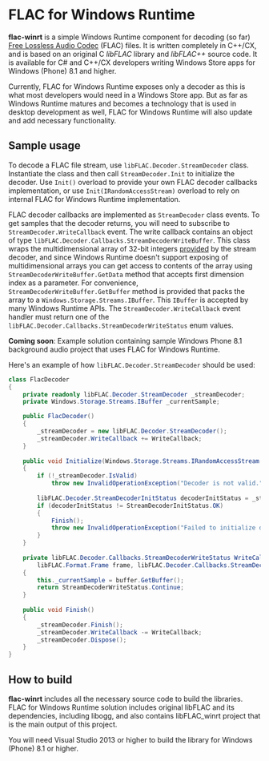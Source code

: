 # FLAC for Windows Runtime

**flac-winrt** is a simple Windows Runtime component for decoding (so far) [Free Lossless Audio Codec](http://xiph.org/flac/) (FLAC) files. It is written completely in C++/CX, and is based on an original C _libFLAC_ library and _libFLAC++_ source code. It is available for C# and C++/CX developers writing Windows Store apps for Windows (Phone) 8.1 and higher.

Currently, FLAC for Windows Runtime exposes only a decoder as this is what most developers would need in a Windows Store app. But as far as Windows Runtime matures and becomes a technology that is used in desktop development as well, FLAC for Windows Runtime will also update and add necessary functionality.

## Sample usage

To decode a FLAC file stream, use `libFLAC.Decoder.StreamDecoder` class. Instantiate the class and then call `StreamDecoder.Init` to initialize the decoder. Use `Init()` overload to provide your own FLAC decoder callbacks implementation, or use `Init(IRandomAccessStream)` overload to rely on internal FLAC for Windows Runtime implementation.

FLAC decoder callbacks are implemented as `StreamDecoder` class events. To get samples that the decoder returns, you will need to subscribe to `StreamDecoder.WriteCallback` event. The write callback contains an object of type `libFLAC.Decoder.Callbacks.StreamDecoderWriteBuffer`. This class wraps the multidimensional array of 32-bit integers [provided](http://xiph.org/flac/api/group__flac__stream__decoder.html#ga13) by the stream decoder, and since Windows Runtime doesn't support exposing of multidimensional arrays you can get access to contents of the array using `StreamDecoderWriteBuffer.GetData` method that accepts first dimension index as a parameter. For convenience, `StreamDecoderWriteBuffer.GetBuffer` method is provided that packs the array to a `Windows.Storage.Streams.IBuffer`. This `IBuffer` is accepted by many Windows Runtime APIs. The `StreamDecoder.WriteCallback` event handler must return one of the `libFLAC.Decoder.Callbacks.StreamDecoderWriteStatus` enum values.

**Coming soon**: Example solution containing sample Windows Phone 8.1 background audio project that uses FLAC for Windows Runtime.

Here's an example of how `libFLAC.Decoder.StreamDecoder` should be used:

```cs
class FlacDecoder
{
    private readonly libFLAC.Decoder.StreamDecoder _streamDecoder;
    private Windows.Storage.Streams.IBuffer _currentSample;

    public FlacDecoder()
    {
        _streamDecoder = new libFLAC.Decoder.StreamDecoder();
        _streamDecoder.WriteCallback += WriteCallback;
    }
    
    public void Initialize(Windows.Storage.Streams.IRandomAccessStream fileStream)
    {
        if (!_streamDecoder.IsValid)
            throw new InvalidOperationException("Decoder is not valid.");
        
        libFLAC.Decoder.StreamDecoderInitStatus decoderInitStatus = _streamDecoder.Init(fileStream);
        if (decoderInitStatus != StreamDecoderInitStatus.OK)
        {
            Finish();
            throw new InvalidOperationException("Failed to initialize decoder.");
        }
    }
    
    private libFLAC.Decoder.Callbacks.StreamDecoderWriteStatus WriteCallback(
        libFLAC.Format.Frame frame, libFLAC.Decoder.Callbacks.StreamDecoderWriteBuffer buffer)
    {
        this._currentSample = buffer.GetBuffer();
        return StreamDecoderWriteStatus.Continue;
    }
    
    public void Finish()
    {
        _streamDecoder.Finish();
        _streamDecoder.WriteCallback -= WriteCallback;
        _streamDecoder.Dispose();
    }
}
```

## How to build

**flac-winrt** includes all the necessary source code to build the libraries. FLAC for Windows Runtime solution includes original libFLAC and its dependencies, including libogg, and also contains libFLAC_winrt project that is the main output of this project.

You will need Visual Studio 2013 or higher to build the library for Windows (Phone) 8.1 or higher.
